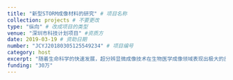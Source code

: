 ```yaml
---
title: "新型STORM成像材料的研究" # 项目名称
collection: projects # 不要更改
type: "纵向" # 改成项目的类型
venue: "深圳市科技计划项目" #资质方
date: 2019-03-19 # 资助日期
number: "JCYJ20180305125549234" # 项目编号
category: host
excerpt: "随着生命科学的快速发展，超分辨显微成像技术在生物医学成像领域表现出极大的应用与发展潜力，然而，超分辨成像在应用上还存在活细胞成像、定量信息获取及过程动态研究困难等问题。申请人拟发展一种基于比例荧光型的超分辨成像方法，设计适合于该方法的新型比例荧光探针，优化超分辨成像系统及升级重构软件，实现活细胞的超分辨比例成像及特定目标或动态过程的定量信息获取；将优化后的新型比例荧光探针用于特异性共价标记线粒体内、外膜蛋白质（腺嘌呤核苷转位酶与电压依赖阴离子通道蛋白），实现标记线粒体及其内外膜，利用比例荧光的超分辨成像方法对线粒体膜及蛋白质进行高分辨成像。通过重构软件，可以获取线粒体膜蛋白质相互作用、线粒体融合-分裂、网管化等动态过程的定量信息，研究其生物学功能。该成像方法的应用可从亚细胞甚至分子层面为线粒体相关疾病的发病机制研究提供定量信息，为精准医疗提供新的工具，推动生物医学深入发展，未见文献报道。"
funding: "30万"
---
```

